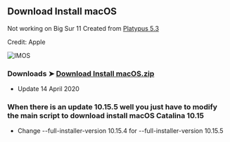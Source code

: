 ## Download Install macOS
Not working on Big Sur 11
Created from [Platypus 5.3](https://github.com/sveinbjornt/Platypus)

Credit: Apple

![IMOS](https://user-images.githubusercontent.com/6248794/79286017-4ae17700-7e8d-11ea-9a92-45b1b316a3b2.png)

### Downloads ➤ [Download Install macOS.zip](https://github.com/chris1111/Download-Install-macOS/releases/tag/V1)
- Update 14 April 2020

### When there is an update 10.15.5 well you just have to modify the main script to download install macOS Catalina 10.15
- Change 
--full-installer-version 10.15.4 
for --full-installer-version 10.15.5
